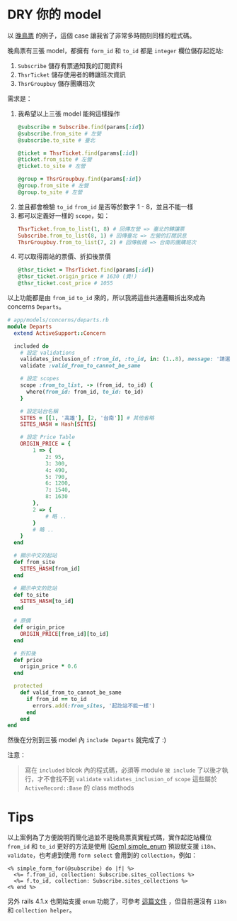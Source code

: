 # DRY 你的 model

以 [晚鳥票](https://www.latebird.co) 的例子，這個 case 讓我省了非常多時間刻同樣的程式碼。

晚鳥票有三張 model，都擁有 `form_id` 和 `to_id` 都是 `integer` 欄位儲存起訖站:

1. `Subscribe` 儲存有票通知我的訂閱資料
2. `ThsrTicket` 儲存使用者的轉讓班次資訊
3. `ThsrGroupbuy` 儲存團購班次

需求是：

1. 我希望以上三張 model 能夠這樣操作
    ```ruby
    @subscribe = Subscribe.find(params[:id])
    @subscribe.from_site # 左營
    @subscribe.to_site # 臺北

    @ticket = ThsrTicket.find(params[:id])
    @ticket.from_site # 左營
    @ticket.to_site # 左營

    @group = ThsrGroupbuy.find(params[:id])
    @group.from_site # 左營
    @group.to_site # 左營
    ```
2. 並且都會檢驗 `to_id` `from_id` 是否等於數字 1 - 8，並且不能一樣
3. 都可以定義好一樣的 `scope`，如：
    ```ruby
    ThsrTicket.from_to_list(1, 8) # 回傳左營 => 臺北的轉讓票
    Subscribe.from_to_list(8, 1) # 回傳臺北 => 左營的訂閱訊息
    ThsrGroupbuy.from_to_list(7, 2) # 回傳板橋 => 台南的團購班次
    ```
4. 可以取得兩站的票價、折扣後票價
    ```ruby
    @thsr_ticket = ThsrTicket.find(params[:id])
    @thsr_ticket.origin_price # 1630 (貴!)
    @thsr_ticket.cost_price # 1055
    ```

以上功能都是由 `from_id` `to_id` 來的，所以我將這些共通邏輯拆出來成為 concerns `Departs`。

```ruby
# app/models/concerns/departs.rb
module Departs
  extend ActiveSupport::Concern

  included do
    # 設定 validations
    validates_inclusion_of :from_id, :to_id, in: (1..8), message: '請選擇站台'
    validate :valid_from_to_cannot_be_same

    # 設定 scopes
    scope :from_to_list, -> (from_id, to_id) {
      where(from_id: from_id, to_id: to_id)
    }

    # 設定站台名稱
    SITES = [[1, '高雄'], [2, '台南']] # 其他省略
    SITES_HASH = Hash[SITES]

    # 設定 Price Table
    ORIGIN_PRICE = {
        1 => {
            2: 95,
            3: 300,
            4: 490,
            5: 790,
            6: 1200,
            7: 1540,
            8: 1630
        },
        2 => {
            # 略 ..
        }
        # 略 ..
    }
  end

  # 顯示中文的起站
  def from_site
    SITES_HASH[from_id]
  end

  # 顯示中文的訖站
  def to_site
    SITES_HASH[to_id]
  end

  # 原價
  def origin_price
    ORIGIN_PRICE[from_id][to_id]
  end

  # 折扣後
  def price
    origin_price * 0.6
  end

  protected
    def valid_from_to_cannot_be_same
      if from_id == to_id
        errors.add(:from_sites, '起訖站不能一樣')
      end
    end
end
```

然後在分別到三張 model 內 `include Departs` 就完成了 :)


注意：
> 寫在 `included` blcok 內的程式碼，必須等 module `被 include` 了以後才執行，才不會找不到 `validate` `validates_inclusion_of` `scope` 這些屬於 `ActiveRecord::Base` 的 class methods


# Tips

以上案例為了方便說明而簡化過並不是晚鳥票真實程式碼，實作起訖站欄位 `from_id` 和 `to_id` 更好的方法是使用 [[Gem] simple_enum](https://github.com/lwe/simple_enum) 預設就支援 `i18n`、`validate`，也考慮到使用 `form select` 會用到的 `collection`，例如：

```erb
<% simple_form_for(@subscribe) do |f| %>
  <%= f.from_id, collection: Subscribe.sites_collections %>
  <%= f.to_id, collection: Subscribe.sites_collections %>
<% end %>
```

另外 rails 4.1.x 也開始支援 `enum` 功能了，可參考 [這篇文件](http://edgeapi.rubyonrails.org/classes/ActiveRecord/Enum.html) ，但目前還沒有 `i18n` 和 `collection helper`。
